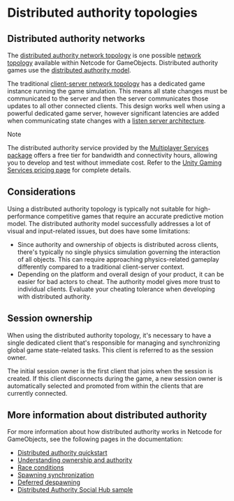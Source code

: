 #  Distributed authority topologies

## Distributed authority networks

The [distributed authority network topology](network-topologies.md#distributed-authority) is one possible [network topology](network-topologies.md) available within Netcode for GameObjects. Distributed authority games use the [distributed authority model](authority.md#distributed-authority).

The traditional [client-server network topology](network-topologies.md#client-server) has a dedicated game instance running the game simulation. This means all state changes must be communicated to the server and then the server communicates those updates to all other connected clients. This design works well when using a powerful dedicated game server, however significant latencies are added when communicating state changes with a [listen server architecture](../learn/listenserverhostarchitecture.md).

> [!NOTE]
> The distributed authority service provided by the [Multiplayer Services package](https://docs.unity.com/ugs/en-us/manual/mps-sdk/manual) offers a free tier for bandwidth and connectivity hours, allowing you to develop and test without immediate cost. Refer to the [Unity Gaming Services pricing page](https://unity.com/products/gaming-services/pricing) for complete details.

## Considerations

Using a distributed authority topology is typically not suitable for high-performance competitive games that require an accurate predictive motion model. The distributed authority model successfully addresses a lot of visual and input-related issues, but does have some limitations:

* Since authority and ownership of objects is distributed across clients, there's typically no single physics simulation governing the interaction of all objects. This can require approaching physics-related gameplay differently compared to a traditional client-server context.
* Depending on the platform and overall design of your product, it can be easier for bad actors to cheat. The authority model gives more trust to individual clients. Evaluate your cheating tolerance when developing with distributed authority.

## Session ownership

When using the distributed authority topology, it's necessary to have a single dedicated client that's responsible for managing and synchronizing global game state-related tasks. This client is referred to as the session owner.

The initial session owner is the first client that joins when the session is created. If this client disconnects during the game, a new session owner is automatically selected and promoted from within the clients that are currently connected.

## More information about distributed authority

For more information about how distributed authority works in Netcode for GameObjects, see the following pages in the documentation:

- [Distributed authority quickstart](../learn/distributed-authority-quick-start.md)
- [Understanding ownership and authority](../basics/ownership.md)
- [Race conditions](../basics/race-conditions.md)
- [Spawning synchronization](../basics/spawning-synchronization.md)
- [Deferred despawning](../basics/deferred-despawning.md)
- [Distributed Authority Social Hub sample](../samples/bitesize/bitesize-socialhub.md)
